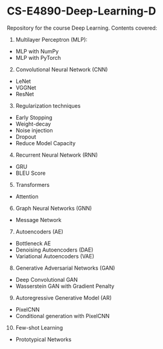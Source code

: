 # CS-E4890-Deep-Learning-D

Repository for the course Deep Learning.
Contents covered:

1. Multilayer Perceptron (MLP):
  - MLP with NumPy
  - MLP with PyTorch

2. Convolutional Neural Network (CNN)
  - LeNet
  - VGGNet
  - ResNet

3. Regularization techniques
  - Early Stopping
  - Weight-decay
  - Noise injection
  - Dropout
  - Reduce Model Capacity

4. Recurrent Neural Network (RNN)
  - GRU
  - BLEU Score

5. Transformers
  - Attention

6. Graph Neural Networks (GNN)
- Message Network

7. Autoencoders (AE)
  - Bottleneck AE
  - Denoising Autoencoders (DAE)
  - Variational Autoencoders (VAE)

8. Generative Adversarial Networks (GAN)
  - Deep Convolutional GAN
  - Wasserstein GAN with Gradient Penalty

9. Autoregressive Generative Model (AR)
  - PixelCNN
  - Conditional generation with PixelCNN

10. Few-shot Learning
  - Prototypical Networks












